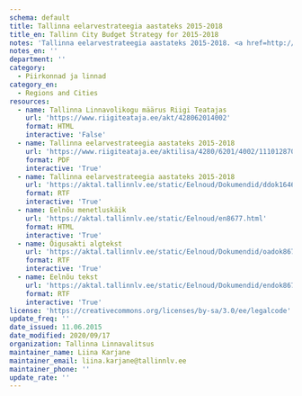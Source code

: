 ```yaml
---
schema: default
title: Tallinna eelarvestrateegia aastateks 2015-2018
title_en: Tallinn City Budget Strategy for 2015-2018
notes: 'Tallinna eelarvestrateegia aastateks 2015-2018. <a href=http://www.tallinn.ee/eelarve>Tallinna eelarved</a>.'
notes_en: ''
department: ''
category:
  - Piirkonnad ja linnad
category_en:
  - Regions and Cities
resources:
  - name: Tallinna Linnavolikogu määrus Riigi Teatajas
    url: 'https://www.riigiteataja.ee/akt/428062014002'
    format: HTML
    interactive: 'False'
  - name: Tallinna eelarvestrateegia aastateks 2015-2018
    url: 'https://www.riigiteataja.ee/aktilisa/4280/6201/4002/1110128705.attachment.pdf'
    format: PDF
    interactive: 'True'
  - name: Tallinna eelarvestrateegia aastateks 2015-2018
    url: 'https://aktal.tallinnlv.ee/static/Eelnoud/Dokumendid/ddok16464.rtf'
    format: RTF
    interactive: 'True'
  - name: Eelnõu menetluskäik
    url: 'https://aktal.tallinnlv.ee/static/Eelnoud/en8677.html'
    format: HTML
    interactive: 'True'
  - name: Õigusakti algtekst
    url: 'https://aktal.tallinnlv.ee/static/Eelnoud/Dokumendid/oadok8677.rtf'
    format: RTF
    interactive: 'True'
  - name: Eelnõu tekst
    url: 'https://aktal.tallinnlv.ee/static/Eelnoud/Dokumendid/endok8677.rtf'
    format: RTF
    interactive: 'True'
license: 'https://creativecommons.org/licenses/by-sa/3.0/ee/legalcode'
update_freq: ''
date_issued: 11.06.2015
date_modified: 2020/09/17
organization: Tallinna Linnavalitsus
maintainer_name: Liina Karjane
maintainer_email: liina.karjane@tallinnlv.ee
maintainer_phone: ''
update_rate: ''
---
```

